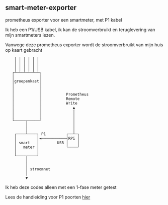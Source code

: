 smart-meter-exporter
--------------------

prometheus exporter voor een smartmeter, met P1 kabel

Ik heb een P1/USB kabel, ik kan de stroomverbruikt en teruglevering van mijn
smartmeters lezen.

Vanwege deze prometheus exporter wordt de stroomverbruikt van mijn huis op
kaart gebracht

```
    │ │ │ │ │ │
    │ │ │ │ │ │
    │ │ │ │ │ │
   ┌┴─┴─┴─┴─┴─┴┐
   │           │
   │groepenkast│
   │           │
   │           │
   │           │           Prometheus
   │           │           Remote
   │           │           Write
   │           │              ▲
   │           │              │
   │           │              │
   └─────┬─────┘              │
         │                    │
         │                    │
    ┌────┴────┐ P1         ┌──┴─┐
    │         │◄───────────┤RPi │
    │ smart   │        USB │    │
    │   meter │            └────┘
    │         │
    └────┬────┘
         │
         │
         │ stroomnet
         │
         ▼

```

Ik heb deze codes alleen met een 1-fase meter getest

Lees de handleiding voor P1 poorten [hier](https://domoticx.com/p1-poort-slimme-meter-hardware/)
